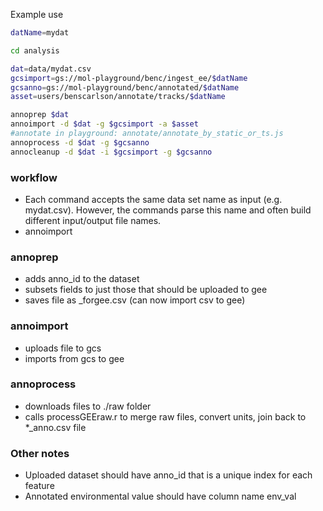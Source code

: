 Example use

````bash
datName=mydat

cd analysis

dat=data/mydat.csv
gcsimport=gs://mol-playground/benc/ingest_ee/$datName
gcsanno=gs://mol-playground/benc/annotated/$datName
asset=users/benscarlson/annotate/tracks/$datName

annoprep $dat
annoimport -d $dat -g $gcsimport -a $asset
#annotate in playground: annotate/annotate_by_static_or_ts.js
annoprocess -d $dat -g $gcsanno
annocleanup -d $dat -i $gcsimport -g $gcsanno
````
### workflow

* Each command accepts the same data set name as input (e.g. mydat.csv). However, the commands parse this name and often build different input/output file names.
* annoimport 

### annoprep 

* adds anno_id to the dataset
* subsets fields to just those that should be uploaded to gee
* saves file as <dat>_forgee.csv (can now import csv to gee)
  
### annoimport

* uploads file to gcs
* imports from gcs to gee

### annoprocess

* downloads files to ./raw folder
* calls processGEEraw.r to merge raw files, convert units, join back to \*\_anno.csv file

### Other notes

* Uploaded dataset should have anno_id that is a unique index for each feature
* Annotated environmental value should have column name env_val

